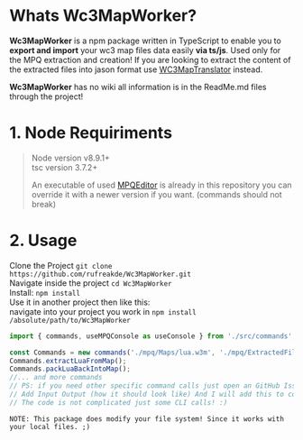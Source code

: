 # Whats Wc3MapWorker?
**Wc3MapWorker** is a npm package written in TypeScript to enable you to **export and import** your wc3 map files data easily **via ts/js**. Used only for the MPQ extraction and creation! If you are looking to extract the content of the extracted files into jason format use [WC3MapTranslator](https://github.com/ChiefOfGxBxL/WC3MapTranslator) instead.

**Wc3MapWorker** has no wiki all information is in the ReadMe.md files through the project!

# 1. Node Requiriments
> Node version v8.9.1+  
> tsc version 3.7.2+  
>   
>An executable of used [MPQEditor](http://www.zezula.net/en/mpq/download.html) is already in this repository you can override it with a newer version if you want. (commands should not break)

# 2. Usage
Clone the Project
`git clone https://github.com/rufreakde/Wc3MapWorker.git`  
Navigate inside the project
`cd Wc3MapWorker`  
Install: `npm install`  
Use it in another project then like this:  
navigate into your project you work in
`npm install /absolute/path/to/Wc3MapWorker`  

```ts
import { commands, useMPQConsole as useConsole } from './src/commands';

const Commands = new commands('./mpq/Maps/lua.w3m', './mpq/ExtractedFiles', useConsole.useConsole);
Commands.extractLuaFromMap();
Commands.packLuaBackIntoMap();
//... and more commands
// PS: if you need other specific command calls just open an GitHub Issue
// Add Input Output (how it should look like) And I will add this to command to the lib. Or create it yourself make a PR I review it then ;)
// The code is not complicated just some CLI calls! :)
```
```console
NOTE: This package does modify your file system! Since it works with your local files. ;)
```
